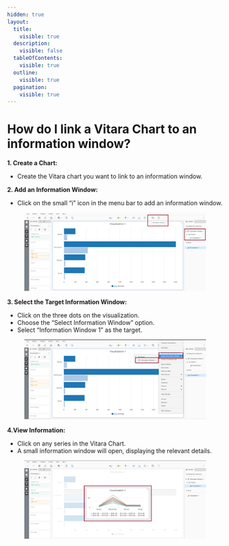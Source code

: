 ```yaml
---
hidden: true
layout:
  title:
    visible: true
  description:
    visible: false
  tableOfContents:
    visible: true
  outline:
    visible: true
  pagination:
    visible: true
---
```


# How do I link a Vitara Chart to an information window?

**1. Create a Chart:**

* Create the Vitara chart you want to link to an information window.

**2. Add an Information Window:**

* Click on the small “i” icon in the menu bar to add an information window.

<figure><img src="../.gitbook/assets/image (2) (1).png" alt=""><figcaption></figcaption></figure>

**3. Select the Target Information Window:**

* Click on the three dots on the visualization.
* Choose the “Select Information Window” option.
* Select “Information Window 1” as the target.

<figure><img src="../.gitbook/assets/image (3) (1).png" alt=""><figcaption></figcaption></figure>

**4.View Information:**

* Click on any series in the Vitara Chart.
* A small information window will open, displaying the relevant details.

<figure><img src="../.gitbook/assets/image (4) (1).png" alt=""><figcaption></figcaption></figure>
